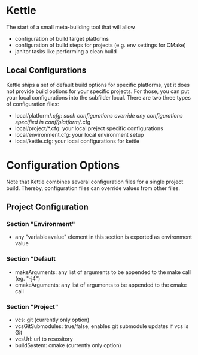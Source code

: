 # Kettle

The start of a small meta-building tool that will allow
- configuration of build target platforms
- configuration of build steps for projects (e.g. env settings for CMake)
- janitor tasks like performing a clean build

## Local Configurations
Kettle ships a set of default build options for specific platforms, yet it does not provide build options for your specific projects. For those, you can put your local configurations into the subfilder local. There are two three types of configuration files:

- local/platform/*.cfg: such configurations override any configurations specified in conf/platform/*.cfg
- local/project/*.cfg: your local preject specific configurations
- local/environment.cfg: your local environment setup
- local/kettle.cfg: your local configurations for kettle



# Configuration Options
Note that Kettle combines several configuration files for a single project build.
Thereby, configuration files can override values from other files.

## Project Configuration

### Section "Environment"
* any "variable=value" element in this section is exported as environment value

### Section "Default
* makeArguments: any list of arguments to be appended to the make call (eg. "-j4")
* cmakeArguments: any list of arguments to be appended to the cmake call

### Section "Project"
* vcs: git (currently only option)
* vcsGitSubmodules: true/false, enables git submodule updates if vcs is Git
* vcsUrl: url to resository
* buildSystem: cmake (currently only option)
